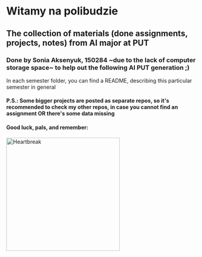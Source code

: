 # Witamy na polibudzie

## The collection of materials (done assignments, projects, notes) from AI major at PUT

### Done by Sonia Aksenyuk, 150284 ~due to the lack of computer storage space~ to help out the following AI PUT generation ;)

In each semester folder, you can find a README, describing this particular semester in general

#### P.S.: Some bigger projects are posted as separate repos, so it's recommended to check my other repos, in case you cannot find an assignment OR there's some data missing

#### Good luck, pals, and remember:
<img src="https://github.com/allsuitablenamesarealreadytaken/PUT/blob/main/witamy_na_polibudzie.jpg?raw=true" alt="Heartbreak" height="300"/>
